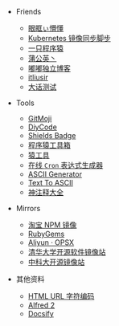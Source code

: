 - Friends

  - [眼眶ぃ懵懂](https://Keven.me)
  - [Kubernetes 镜像同步脚步](http://keveon.sh)
  - [一只程序猿](http://hanfeng.me)
  - [蒲公英丶](http://pqsky.me)
  - [嘟嘟独立博客](http://tengj.top)
  - [itliusir](http://itliusir.com)
  - [大话测试](https://shen89s.github.io)

- Tools

  - [GitMoji](http://gitmoji.surge.sh/)
  - [DiyCode](https://www.diycode.cc/sites)
  - [Shields Badge](https://shields.io/)
  - [程序猿工具箱](https://tool.lu/)
  - [猿工具](http://www.yuangongju.com/)
  - [在线 `Cron` 表达式生成器](http://cron.qqe2.com/)
  - [ASCII Generator](http://www.network-science.de/ascii/)
  - [Text To ASCII](http://patorjk.com/software/taag)
  - [神注释大全](https://www.jianshu.com/p/bd1f551a1915)

- Mirrors

  - [淘宝 NPM 镜像](http://npm.taobao.org/)
  - [RubyGems](http://gems.ruby-china.org/)
  - [Aliyun · OPSX](https://opsx.alibaba.com/mirror)
  - [清华大学开源软件镜像站](https://mirror.tuna.tsinghua.edu.cn/)
  - [中科大开源镜像站](http://mirrors.ustc.edu.cn/)

- 其他资料

  - [HTML URL 字符编码](http://www.w3school.com.cn/html/html_urlencode.asp)
  - [Alfred 2](http://www.alfredworkflow.com/)
  - [Docsify](https://docsify.js.org/#/)
